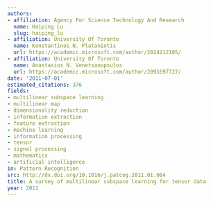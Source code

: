 ```yaml
---
authors:
- affiliation: Agency For Science Technology And Research
  name: Haiping Lu
  slug: haiping_lu
- affiliation: University Of Toronto
  name: Konstantinos N. Plataniotis
  url: https://academic.microsoft.com/author/2024212165/
- affiliation: University Of Toronto
  name: Anastasios N. Venetsanopoulos
  url: https://academic.microsoft.com/author/2091697727/
date: '2011-07-01'
estimated_citations: 376
fields:
- multilinear subspace learning
- multilinear map
- dimensionality reduction
- information extraction
- feature extraction
- machine learning
- information processing
- tensor
- signal processing
- mathematics
- artificial intelligence
in: Pattern Recognition
src: http://dx.doi.org/10.1016/j.patcog.2011.01.004
title: A survey of multilinear subspace learning for tensor data
year: 2011
---
```

